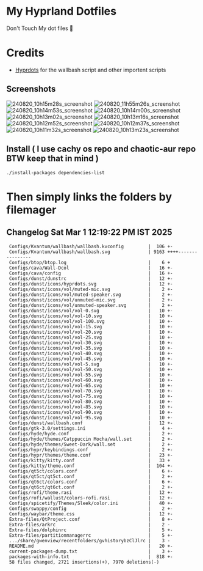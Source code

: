 # My Hyprland Dotfiles
  Don't Touch My dot files 🙂
 

# Credits
- [Hyprdots](https://github.com/prasanthrangan/hyprdots) for the wallbash script and other importent scripts

## Screenshots
![240820_10h15m28s_screenshot](https://github.com/user-attachments/assets/8aaad8cb-e78d-4759-a6ea-915c0e37c3b5)
![240820_11h55m26s_screenshot](https://github.com/user-attachments/assets/ae43e6e7-add8-498c-b259-99ba6df4f33b)
![240820_10h14m53s_screenshot](https://github.com/user-attachments/assets/a1a739b8-4838-4f06-98db-be918e2015af)
![240820_10h14m00s_screenshot](https://github.com/user-attachments/assets/5f267d64-b9d6-4261-8ef8-edfbc5ba6ec4)
![240820_10h13m02s_screenshot](https://github.com/user-attachments/assets/f5edfff4-af59-4760-b503-04198769a2ff)
![240820_10h13m16s_screenshot](https://github.com/user-attachments/assets/15880e4d-aacd-4680-9334-ea787826ddd7)
![240820_10h12m52s_screenshot](https://github.com/user-attachments/assets/21a78295-02d1-4c96-9a24-dcff256fe552)
![240820_10h12m37s_screenshot](https://github.com/user-attachments/assets/b9224ad0-5739-4cf5-ba1d-aea36b0a3b6a)
![240820_10h11m32s_screenshot](https://github.com/user-attachments/assets/53774a21-02a5-489a-bbb1-25ba0bdc697d)
![240820_10h13m23s_screenshot](https://github.com/user-attachments/assets/d07fb201-ba3b-4d7b-90a1-6f9f122a3e63)

## Install ( I use cachy os repo and chaotic-aur repo BTW keep that in mind )
``` ./install-packages dependencies-list ```

# Then simply links the folders by filemager
 
## Changelog Sat Mar  1 12:19:22 PM IST 2025
```
 Configs/Kvantum/wallbash/wallbash.kvconfig         |  106 +-
 Configs/Kvantum/wallbash/wallbash.svg              | 9163 ++++----------------
 Configs/btop/btop.log                              |    6 +
 Configs/cava/Wall-Dcol                             |   16 +-
 Configs/cava/config                                |   16 +-
 Configs/dunst/dunstrc                              |   12 +-
 Configs/dunst/icons/hyprdots.svg                   |   12 +-
 Configs/dunst/icons/vol/muted-mic.svg              |    2 +-
 Configs/dunst/icons/vol/muted-speaker.svg          |    2 +-
 Configs/dunst/icons/vol/unmuted-mic.svg            |    2 +-
 Configs/dunst/icons/vol/unmuted-speaker.svg        |    2 +-
 Configs/dunst/icons/vol/vol-0.svg                  |   10 +-
 Configs/dunst/icons/vol/vol-10.svg                 |   10 +-
 Configs/dunst/icons/vol/vol-100.svg                |   10 +-
 Configs/dunst/icons/vol/vol-15.svg                 |   10 +-
 Configs/dunst/icons/vol/vol-20.svg                 |   10 +-
 Configs/dunst/icons/vol/vol-25.svg                 |   10 +-
 Configs/dunst/icons/vol/vol-30.svg                 |   10 +-
 Configs/dunst/icons/vol/vol-35.svg                 |   10 +-
 Configs/dunst/icons/vol/vol-40.svg                 |   10 +-
 Configs/dunst/icons/vol/vol-45.svg                 |   10 +-
 Configs/dunst/icons/vol/vol-5.svg                  |   10 +-
 Configs/dunst/icons/vol/vol-50.svg                 |   10 +-
 Configs/dunst/icons/vol/vol-55.svg                 |   10 +-
 Configs/dunst/icons/vol/vol-60.svg                 |   10 +-
 Configs/dunst/icons/vol/vol-65.svg                 |   10 +-
 Configs/dunst/icons/vol/vol-70.svg                 |   10 +-
 Configs/dunst/icons/vol/vol-75.svg                 |   10 +-
 Configs/dunst/icons/vol/vol-80.svg                 |   10 +-
 Configs/dunst/icons/vol/vol-85.svg                 |   10 +-
 Configs/dunst/icons/vol/vol-90.svg                 |   10 +-
 Configs/dunst/icons/vol/vol-95.svg                 |   10 +-
 Configs/dunst/wallbash.conf                        |   12 +-
 Configs/gtk-3.0/settings.ini                       |    4 +-
 Configs/hyde/hyde.conf                             |    2 +-
 Configs/hyde/themes/Catppuccin Mocha/wall.set      |    2 +-
 Configs/hyde/themes/Sweet-Dark/wall.set            |    2 +-
 Configs/hypr/keybindings.conf                      |    2 +-
 Configs/hypr/themes/theme.conf                     |   23 +-
 Configs/kitty/kitty.conf                           |   33 +
 Configs/kitty/theme.conf                           |  104 +-
 Configs/qt5ct/colors.conf                          |    6 +-
 Configs/qt5ct/qt5ct.conf                           |    2 +-
 Configs/qt6ct/colors.conf                          |    6 +-
 Configs/qt6ct/qt6ct.conf                           |    2 +-
 Configs/rofi/theme.rasi                            |   12 +-
 Configs/rofi/wallust/colors-rofi.rasi              |   12 +-
 Configs/spicetify/Themes/Sleek/color.ini           |   40 +-
 Configs/swappy/config                              |    2 +-
 Configs/waybar/theme.css                           |   12 +-
 Extra-files/QtProject.conf                         |    8 +-
 Extra-files/arkrc                                  |    2 -
 Extra-files/dolphinrc                              |    5 +-
 Extra-files/partitionmanagerrc                     |    5 +-
 .../share/gwenview/recentfolders/gvhistorybzClJlrc |    3 -
 README.md                                          |   20 +-
 current-packages-dump.txt                          |    3 +-
 packages-with-info.txt                             |  818 +-
 58 files changed, 2721 insertions(+), 7970 deletions(-)
```
 

